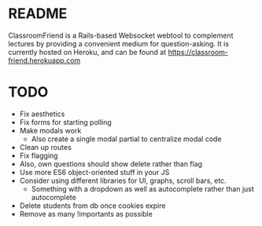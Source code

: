 # README

ClassroomFriend is a Rails-based Websocket webtool to complement lectures by providing a convenient medium for question-asking.
It is currently hosted on Heroku, and can be found at https://classroom-friend.herokuapp.com

# TODO

* Fix aesthetics
* Fix forms for starting polling
* Make modals work
	* Also create a single modal partial to centralize modal code
* Clean up routes
* Fix flagging
* Also, own questions should show delete rather than flag
* Use more ES6 object-oriented stuff in your JS
* Consider using different libraries for UI, graphs, scroll bars, etc.
	* Something with a dropdown as well as autocomplete rather than just autocomplete
* Delete students from db once cookies expire
* Remove as many !importants as possible